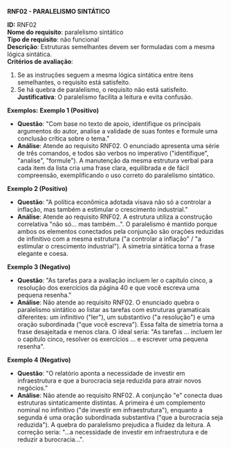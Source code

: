 **RNF02 - PARALELISMO SINTÁTICO**

**ID:** RNF02  
**Nome do requisito**: paralelismo sintático  
**Tipo de requisito**: não funcional  
**Descrição**: Estruturas semelhantes devem ser formuladas com a mesma lógica sintática.  
**Critérios de avaliação**:
1. Se as instruções seguem a mesma lógica sintática entre itens semelhantes, o requisito está satisfeito.  
2. Se há quebra de paralelismo, o requisito não está satisfeito.
**Justificativa**: O paralelismo facilita a leitura e evita confusão.

**Exemplos:**
**Exemplo 1 (Positivo)**
- **Questão**: "Com base no texto de apoio, identifique os principais argumentos do autor, analise a validade de suas fontes e formule uma conclusão crítica sobre o tema."
- **Análise**: Atende ao requisito RNF02. O enunciado apresenta uma série de três comandos, e todos são verbos no imperativo ("identifique", "analise", "formule"). A manutenção da mesma estrutura verbal para cada item da lista cria uma frase clara, equilibrada e de fácil compreensão, exemplificando o uso correto do paralelismo sintático.

**Exemplo 2 (Positivo)**
- **Questão**: "A política econômica adotada visava não só a controlar a inflação, mas também a estimular o crescimento industrial."
- **Análise**: Atende ao requisito RNF02. A estrutura utiliza a construção correlativa "não só... mas também...". O paralelismo é mantido porque ambos os elementos conectados pela conjunção são orações reduzidas de infinitivo com a mesma estrutura ("a controlar a inflação" / "a estimular o crescimento industrial"). A simetria sintática torna a frase elegante e coesa.

**Exemplo 3 (Negativo)**
- **Questão**: "As tarefas para a avaliação incluem ler o capítulo cinco, a resolução dos exercícios da página 40 e que você escreva uma pequena resenha."
- **Análise**: Não atende ao requisito RNF02. O enunciado quebra o paralelismo sintático ao listar as tarefas com estruturas gramaticais diferentes: um infinitivo ("ler"), um substantivo ("a resolução") e uma oração subordinada ("que você escreva"). Essa falta de simetria torna a frase desajeitada e menos clara. O ideal seria: "As tarefas ... incluem ler o capítulo cinco, resolver os exercícios ... e escrever uma pequena resenha".

**Exemplo 4 (Negativo)**
- **Questão**: "O relatório aponta a necessidade de investir em infraestrutura e que a burocracia seja reduzida para atrair novos negócios."
- **Análise**: Não atende ao requisito RNF02. A conjunção "e" conecta duas estruturas sintaticamente distintas. A primeira é um complemento nominal no infinitivo ("de investir em infraestrutura"), enquanto a segunda é uma oração subordinada substantiva ("que a burocracia seja reduzida"). A quebra do paralelismo prejudica a fluidez da leitura. A correção seria: "...a necessidade de investir em infraestrutura e de reduzir a burocracia...".